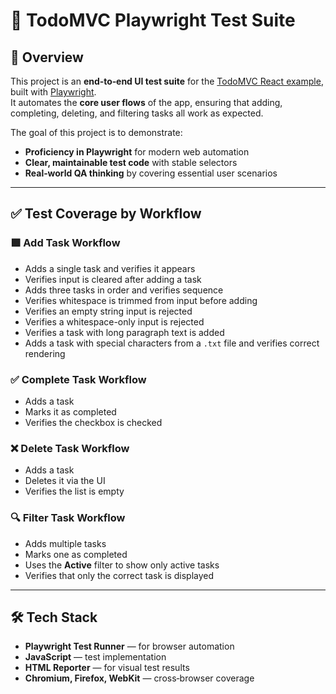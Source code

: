 # 📝 TodoMVC Playwright Test Suite

## 📌 Overview
This project is an **end‑to‑end UI test suite** for the [TodoMVC React example](https://todomvc.com/examples/react/dist), built with [Playwright](https://playwright.dev/).  
It automates the **core user flows** of the app, ensuring that adding, completing, deleting, and filtering tasks all work as expected.

The goal of this project is to demonstrate:
- **Proficiency in Playwright** for modern web automation
- **Clear, maintainable test code** with stable selectors
- **Real‑world QA thinking** by covering essential user scenarios

---

## ✅ Test Coverage by Workflow

### 🟩 Add Task Workflow
- Adds a single task and verifies it appears
- Verifies input is cleared after adding a task
- Adds three tasks in order and verifies sequence
- Verifies whitespace is trimmed from input before adding
- Verifies an empty string input is rejected
- Verifies a whitespace-only input is rejected
- Verifies a task with long paragraph text is added
- Adds a task with special characters from a `.txt` file and verifies correct rendering

### ✅ Complete Task Workflow
- Adds a task
- Marks it as completed
- Verifies the checkbox is checked

### ❌ Delete Task Workflow
- Adds a task
- Deletes it via the UI
- Verifies the list is empty

### 🔍 Filter Task Workflow
- Adds multiple tasks
- Marks one as completed
- Uses the **Active** filter to show only active tasks
- Verifies that only the correct task is displayed

---

## 🛠 Tech Stack
- **Playwright Test Runner** — for browser automation
- **JavaScript** — test implementation
- **HTML Reporter** — for visual test results
- **Chromium, Firefox, WebKit** — cross‑browser coverage
